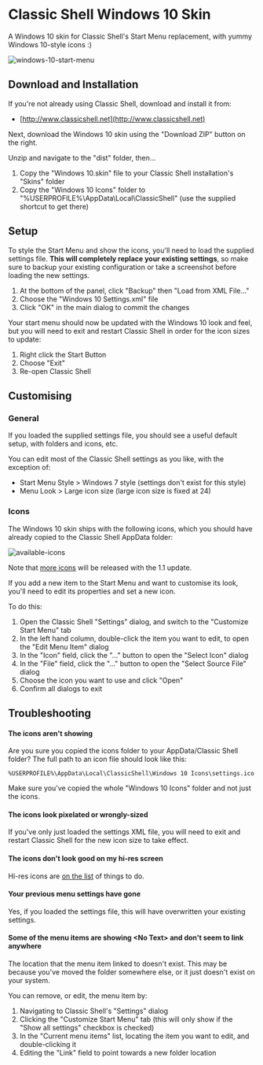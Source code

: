 # Classic Shell Windows 10 Skin

A Windows 10 skin for Classic Shell's Start Menu replacement, with yummy Windows 10-style icons :)

![windows-10-start-menu](https://cloud.githubusercontent.com/assets/132681/10264496/00daba96-6a05-11e5-8dbd-44b4cd83e374.png)


## Download and Installation

If you're not already using Classic Shell, download and install it from:

- [http://www.classicshell.net](http://www.classicshell.net)

Next, download the Windows 10 skin using the "Download ZIP" button on the right.

Unzip and navigate to the "dist" folder, then...

1. Copy the "Windows 10.skin" file to your Classic Shell installation's "Skins" folder
2. Copy the "Windows 10 Icons" folder to "%USERPROFILE%\AppData\Local\ClassicShell\" (use the supplied shortcut to get there)

## Setup

To style the Start Menu and show the icons, you'll need to load the supplied settings file. **This will completely replace your existing settings**, so make sure to backup your existing configuration or take a screenshot before loading the new settings.

1. At the bottom of the panel, click "Backup" then "Load from XML File..."
2. Choose the "Windows 10 Settings.xml" file
3. Click "OK" in the main dialog to commit the changes

Your start menu should now be updated with the Windows 10 look and feel, but you will need to exit and restart Classic Shell in order for the icon sizes to update:

1. Right click the Start Button
2. Choose "Exit"
3. Re-open Classic Shell


## Customising

### General

If you loaded the supplied settings file, you should see a useful default setup, with folders and icons, etc.

You can edit most of the Classic Shell settings as you like, with the exception of:

- Start Menu Style > Windows 7 style (settings don't exist for this style)
- Menu Look > Large icon size (large icon size is fixed at 24)

### Icons

The Windows 10 skin ships with the following icons, which you should have already copied to the Classic Shell AppData folder:

![available-icons](https://cloud.githubusercontent.com/assets/132681/10267781/2165bcb6-6a9b-11e5-9200-c84e1e431a34.png)

Note that [more icons](https://github.com/davestewart/classic-shell-win10/issues/2) will be released with the 1.1 update. 

If you add a new item to the Start Menu and want to customise its look, you'll need to edit its properties and set a new icon.

To do this:

1. Open the Classic Shell "Settings" dialog, and switch to the "Customize Start Menu" tab
2. In the left hand column, double-click the item you want to edit, to open the "Edit Menu Item" dialog
3. In the "Icon" field, click the "..." button to open the "Select Icon" dialog
4. In the "File" field, click the "..." button to open the "Select Source File" dialog
5. Choose the icon you want to use and click "Open"
6. Confirm all dialogs to exit


## Troubleshooting

#### The icons aren't showing

Are you sure you copied the icons folder to your AppData/Classic Shell folder? The full path to an icon file should look like this:

	%USERPROFILE%\AppData\Local\ClassicShell\Windows 10 Icons\settings.ico

Make sure you've copied the whole "Windows 10 Icons" folder and not just the icons.

#### The icons look pixelated or wrongly-sized

If you've only just loaded the settings XML file, you will need to exit and restart Classic Shell for the new icon size to take effect.

#### The icons don't look good on my hi-res screen

Hi-res icons are [on the list](https://github.com/davestewart/classic-shell-win10/issues/3) of things to do.

#### Your previous menu settings have gone

Yes, if you loaded the settings file, this will have overwritten your existing settings. 

#### Some of the menu items are showing &lt;No Text&gt; and don't seem to link anywhere

The location that the menu item linked to doesn't exist. This may be because you've moved the folder somewhere else, or it just doesn't exist on your system.

You can remove, or edit, the menu item by:
 
1. Navigating to Classic Shell's "Settings" dialog
2. Clicking the "Customize Start Menu" tab (this will only show if the "Show all settings" checkbox is checked)
3. In the "Current menu items" list, locating the item you want to edit, and double-clicking it
4. Editing the "Link" field to point towards a new folder location